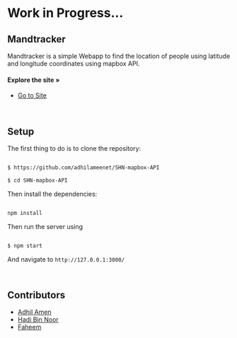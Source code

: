 
# Work in Progress...

## Mandtracker

Mandtracker is a simple Webapp to find the location of people using latitude and longitude coordinates  using mapbox API.

#### Explore the site »

  - [Go to Site](https://mandtracker.herokuapp.com/)


<br>

## Setup

The first thing to do is to clone the repository:

  

```sh

$ https://github.com/adhilameenet/SHN-mapbox-API

$ cd SHN-mapbox-API

```
  

Then install the dependencies:

  

```sh

npm install

```
Then run the server using

```sh

$ npm start

```

And navigate to `http://127.0.0.1:3000/`

<br>

## Contributors
- [Adhil Amen](https://github.com/adhilameenet)
- [Hadi Bin Noor](https://github.com/hadui)
- [Faheem](https://github.com/FaheemMundodan)
